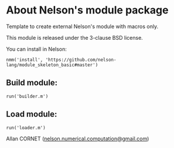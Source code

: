 # About Nelson's module package

Template to create external Nelson's module with macros only. 

This module is released under the 3-clause BSD license.

You can install in Nelson:
```
nmm('install', 'https://github.com/nelson-lang/module_skeleton_basic#master')
```

## Build module:

```
run('builder.m')
```

## Load module:

```
run('loader.m')
```

Allan CORNET (nelson.numerical.computation@gmail.com)

